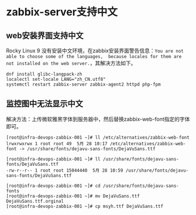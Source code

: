 # zabbix-server支持中文

## web安装界面支持中文
Rocky Linux 9 没有安装中文环境，在zabbix安装界面警告信息：`You are not able to choose some of the languages, 
because locales for them are not installed on the web server.`，其解决方法如下。
```shell
dnf install glibc-langpack-zh
localectl set-locale LANG="zh_CN.utf8"
systemctl restart zabbix-server zabbix-agent2 httpd php-fpm
```

## 监控图中无法显示中文
解决方法：上传微软雅黑字体到服务器中，然后替换zabbix-web-font指定的字体即可。
```shell
[root@infra-devops-zabbix-001 ~]# ll /etc/alternatives/zabbix-web-font 
lrwxrwxrwx 1 root root 49  5月 28 10:17 /etc/alternatives/zabbix-web-font -> /usr/share/fonts/dejavu-sans-fonts/DejaVuSans.ttf

[root@infra-devops-zabbix-001 ~]# ll /usr/share/fonts/dejavu-sans-fonts/DejaVuSans.ttf
-rw-r--r-- 1 root root 15044440  5月 28 10:59 /usr/share/fonts/dejavu-sans-fonts/DejaVuSans.ttf

[root@infra-devops-zabbix-001 ~]# cd /usr/share/fonts/dejavu-sans-fonts
[root@infra-devops-zabbix-001 ~]# mv DejaVuSans.ttf DejaVuSans.ttf.orginal
[root@infra-devops-zabbix-001 ~]# cp msyh.ttf DejaVuSans.ttf
```

